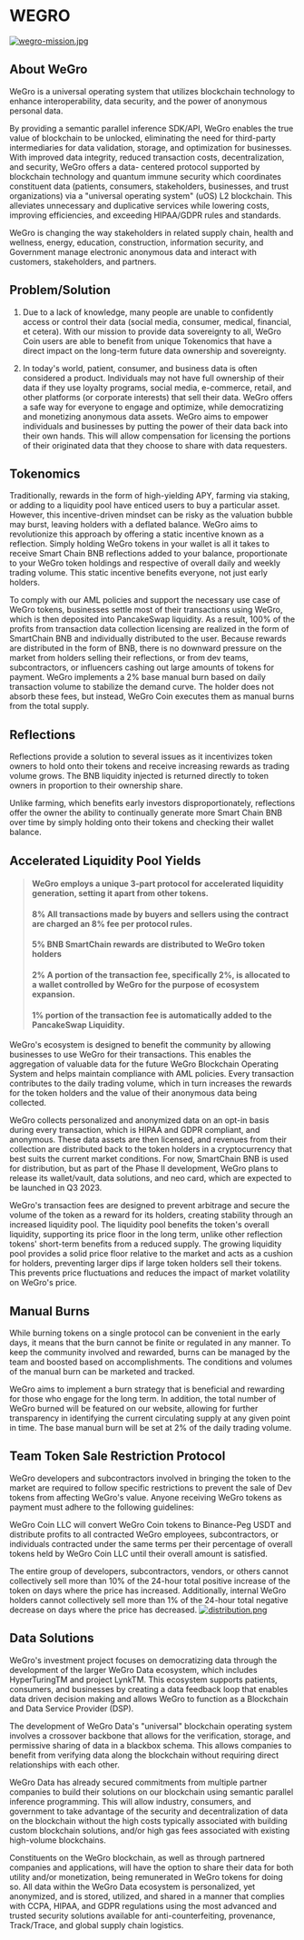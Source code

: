 
# WEGRO 
[![wegro-mission.jpg](https://i.postimg.cc/zvpcfn9V/wegro-mission.jpg)](https://postimg.cc/y3gPQS6H)

## About WeGro

WeGro is a universal operating system that utilizes blockchain technology to enhance interoperability, data security, and the power of anonymous personal data.

By providing a semantic parallel inference SDK/API, WeGro enables the true value of blockchain to be unlocked, eliminating the need for third-party intermediaries for data validation, storage, and optimization for businesses.
With improved data integrity, reduced transaction costs, decentralization, and security, WeGro offers a data- centered protocol supported by blockchain technology and quantum immune security which coordinates constituent data (patients, consumers, stakeholders, businesses, and trust organizations) via a "universal operating system" (uOS) L2 blockchain. This alleviates unnecessary and duplicative services while lowering costs, improving efficiencies, and exceeding HIPAA/GDPR rules and standards.

WeGro is changing the way stakeholders in related supply chain, health and wellness, energy, education, construction, information security, and Government manage electronic anonymous data and interact with customers, stakeholders, and partners.

## Problem/Solution

1. Due to a lack of knowledge, many people are unable to confidently access or control their data (social media, consumer, medical, financial, et cetera). With our mission to provide data sovereignty to all, WeGro Coin users are able to benefit from unique Tokenomics that have a direct impact on the long-term future data ownership and sovereignty.

2. In today's world, patient, consumer, and business data is often considered a product. Individuals may not have full ownership of their data if they use loyalty programs, social media, e-commerce, retail, and other platforms (or corporate interests) that sell their data. WeGro offers a safe way for everyone to engage and optimize, while democratizing and monetizing anonymous data assets. WeGro aims to empower individuals and businesses by putting the power of their data back into their own hands. This will allow compensation for licensing the portions of their originated data that they choose to share with data requesters.

## Tokenomics

Traditionally, rewards in the form of high-yielding APY, farming via staking, or adding to a liquidity pool have enticed users to buy a particular asset. However, this incentive-driven mindset can be risky as the valuation bubble may burst, leaving holders with a deflated balance. WeGro aims to revolutionize this approach by offering a static incentive known
as a reflection. Simply holding WeGro tokens in your wallet is all it takes to receive Smart Chain BNB reflections added to your balance, proportionate to your WeGro token holdings and respective of overall daily and weekly trading volume. This static incentive benefits everyone, not just early holders.

To comply with our AML policies and support the necessary use case of WeGro tokens, businesses settle most of their transactions using WeGro, which is then deposited into PancakeSwap liquidity. As a result, 100% of the profits from transaction data collection licensing are realized in the form of SmartChain BNB and individually distributed to the user. Because rewards are distributed in the form of BNB, there is no downward pressure on the market from holders selling their reflections, or from dev teams, subcontractors, or influencers cashing out large amounts of tokens for payment.
WeGro implements a 2% base manual burn based on daily transaction volume to stabilize the demand curve. The holder does not absorb these fees, but instead, WeGro Coin executes them as manual burns from the total supply.

## Reflections

Reflections provide a solution to several issues as it incentivizes token owners to hold onto their tokens and receive increasing rewards as trading volume grows. The BNB liquidity injected is returned directly to token owners in proportion to their ownership share.

Unlike farming, which benefits early investors
disproportionately, reflections offer the owner the ability to continually generate more Smart Chain BNB over time by simply holding onto their tokens and checking their wallet balance.

## Accelerated Liquidity Pool Yields

> #### WeGro employs a unique 3-part protocol for accelerated liquidity generation, setting it apart from other tokens.
> 
> #### 8% All transactions made by buyers and sellers using the contract are charged an 8% fee per protocol rules.
> #### 5% BNB SmartChain rewards are distributed to WeGro token holders
> #### 2% A portion of the transaction fee, specifically 2%, is allocated to a wallet controlled by WeGro for the purpose of ecosystem expansion.
> #### 1%  portion of the transaction fee is automatically added to the PancakeSwap Liquidity.

WeGro's ecosystem is designed to benefit the community by allowing businesses to use WeGro for their transactions. This enables the aggregation of valuable data for the future WeGro Blockchain Operating System and helps maintain compliance with AML policies. Every transaction contributes to the daily trading volume, which in turn increases the rewards for the token holders and the value of their anonymous data being collected.

WeGro collects personalized and anonymized data on an opt-in basis during every transaction, which is HIPAA and GDPR compliant, and anonymous. These data assets are then licensed, and revenues from their collection are distributed back to the token holders in a cryptocurrency that best suits the current market conditions. For now, SmartChain BNB is used for distribution, but as part of the Phase II development, WeGro plans to release its wallet/vault, data solutions, and neo card, which are expected to be launched in Q3 2023.

WeGro's transaction fees are designed to prevent arbitrage and secure the volume of the token as a reward for its holders, creating stability through an increased liquidity pool. The liquidity pool benefits the token's overall liquidity, supporting its price floor in the long term, unlike other reflection tokens' short-term benefits from a reduced supply. The growing liquidity pool provides a solid price floor relative to the market and acts as a cushion for holders, preventing larger dips if large token holders sell their tokens. This prevents price fluctuations and reduces the impact of market volatility on WeGro's price.

## Manual Burns

While burning tokens on a single protocol can be convenient in the early days, it means that the burn cannot be finite or regulated in any manner. To keep the community involved and rewarded, burns can be managed by the team and boosted based on accomplishments. The conditions and volumes of the manual burn can be marketed and tracked.

WeGro aims to implement a burn strategy that is beneficial and rewarding for those who engage for the long term. In addition, the total number of WeGro burned will be featured on our website, allowing for further transparency in identifying the current circulating supply at any given point in time. The base manual burn will be set at 2% of the daily trading volume.

## Team Token Sale Restriction Protocol

WeGro developers and subcontractors involved in bringing the token to the market are required to follow specific restrictions to prevent the sale of Dev tokens from affecting WeGro's value. Anyone receiving WeGro tokens as payment must adhere to the following guidelines:

WeGro Coin LLC will convert WeGro Coin tokens to Binance-Peg USDT and distribute profits to all contracted WeGro employees, subcontractors, or individuals contracted under the same terms per their percentage of overall tokens held by WeGro Coin LLC until their overall amount is satisfied.

The entire group of developers, subcontractors, vendors, or others cannot collectively sell more than 10% of the 24-hour total positive increase of the token on days where the price has increased. Additionally, internal WeGro holders cannot collectively sell more than 1% of the 24-hour total negative decrease on days where the price has decreased.
[![distribution.png](https://i.postimg.cc/yNL4f31h/distribution.png)](https://postimg.cc/674mq3GT)

## Data Solutions

WeGro's investment project focuses on democratizing data through the development of the larger WeGro Data ecosystem, which includes HyperTuringTM and project LynkTM. This ecosystem supports patients, consumers, and businesses by creating a data feedback loop that enables data driven decision making and allows WeGro to function as a Blockchain and Data Service Provider (DSP).

The development of WeGro Data's "universal" blockchain operating system involves a crossover backbone that allows for the verification, storage, and permissive sharing of data in a blackbox schema. This allows companies to benefit from verifying data along the blockchain without requiring direct relationships with each other.

WeGro Data has already secured commitments from multiple partner companies to build their solutions on our blockchain using semantic parallel inference programming. This will allow industry, consumers, and government to take advantage of the security and decentralization of data on the blockchain without the high costs typically associated with building custom blockchain solutions, and/or high gas fees associated with existing high-volume blockchains.

Constituents on the WeGro blockchain, as well as through partnered companies and applications, will have the option to share their data for both utility and/or monetization, being remunerated in WeGro tokens for doing so. All data within the WeGro Data ecosystem is personalized, yet anonymized, and is stored, utilized, and shared in a manner that complies with CCPA, HIPAA, and GDPR regulations using the most advanced and trusted security solutions available for anti-counterfeiting, provenance, Track/Trace, and global supply chain logistics.

